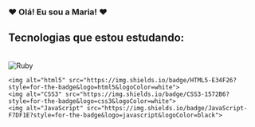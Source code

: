 ### ❤️ Olá! Eu sou a Maria! ❤️ 

## Tecnologias que estou estudando:
<div style="display: inline-block"><br>
    <img alt="Ruby" src=" https://img.shields.io/badge/Ruby-CC342D?style=for-the-badge&logo=ruby&logoColor=white">
   
    <img alt="html5" src="https://img.shields.io/badge/HTML5-E34F26?style=for-the-badge&logo=html5&logoColor=white">
    <img alt="CSS3" src="https://img.shields.io/badge/CSS3-1572B6?style=for-the-badge&logo=css3&logoColor=white">
    <img alt="JavaScript" src="https://img.shields.io/badge/JavaScript-F7DF1E?style=for-the-badge&logo=javascript&logoColor=black">
</div>

